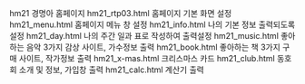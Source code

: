 hm21 경명아 홈페이지
hm21_rtp03.html 홈페이지 기본 화면 설정
hm21_menu.html 홈페이지 메뉴 창 설정
hm21_info.html 나의 기본 정보 출력되도록 설정
hm21_day.html 나의 주간 일과 표로 작성하여 출력설정
hm21_music.html 좋아하는 음악 3가지 감상 사이트, 가수정보 출력
hm21_book.html 좋아하는 책 3가지 구매 사이트, 작가정보 출력
hm21_x-mas.html 크리스마스 카드 
hm21_club.html 동호회 소개 및 정보, 가입창 출력
hm21_calc.html 계산기 출력
